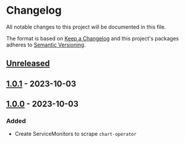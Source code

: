 # Changelog

All notable changes to this project will be documented in this file.

The format is based on [Keep a Changelog](http://keepachangelog.com/en/1.0.0/)
and this project's packages adheres to [Semantic Versioning](http://semver.org/spec/v2.0.0.html).

## [Unreleased]

## [1.0.1] - 2023-10-03

## [1.0.0] - 2023-10-03

### Added

- Create ServiceMonitors to scrape `chart-operator`

[Unreleased]: https://github.com/giantswarm/chart-operator-servicemonitors/compare/v0.0.1...HEAD
[1.0.1]: https://github.com/giantswarm/chart-operator-servicemonitors/compare/v1.0.0...v0.0.1
[1.0.0]: https://github.com/giantswarm/chart-operator-servicemonitors/compare/v0.0.0...v1.0.0
